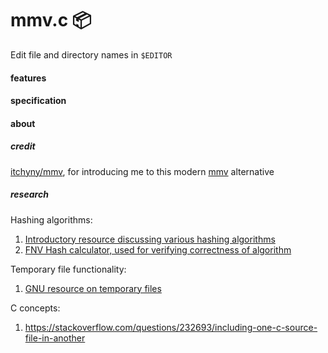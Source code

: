 # mmv.c 📦

Edit file and directory names in `$EDITOR`


#### features


#### specification



#### about
##### credit
[itchyny/mmv](https://github.com/itchyny/mmv), for introducing me to this modern [mmv](https://www.systutorials.com/docs/linux/man/1-mmv/) alternative


##### research
Hashing algorithms:
1. [Introductory resource discussing various hashing algorithms](https://softwareengineering.stackexchange.com/questions/49550/which-hashing-algorithm-is-best-for-uniqueness-and-speed)
2. [FNV Hash calculator, used for verifying correctness of algorithm](https://fnvhash.github.io/fnv-calculator-online/)

Temporary file functionality:
1. [GNU resource on temporary files](https://www.gnu.org/software/libc/manual/html_node/Temporary-Files.html)

C concepts:
1. https://stackoverflow.com/questions/232693/including-one-c-source-file-in-another
